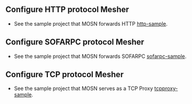 ## Configure HTTP protocol Mesher
+ See the sample project that MOSN forwards HTTP [http-sample](https://github.com/sofastack/sofa-mosn/blob/master/examples/en_readme/http-sample/README.md).
  
## Configure SOFARPC protocol Mesher
+ See the sample project that MOSN forwards SOFARPC [sofarpc-sample](https://github.com/sofastack/sofa-mosn/blob/master/examples/en_readme/sofarpc-sample/README.md).

## Configure TCP protocol Mesher
+ See the sample project that MOSN serves as a TCP Proxy [tcpproxy-sample](https://github.com/sofastack/sofa-mosn/blob/master/examples/en_readme/tcpproxy-sample/README.md).